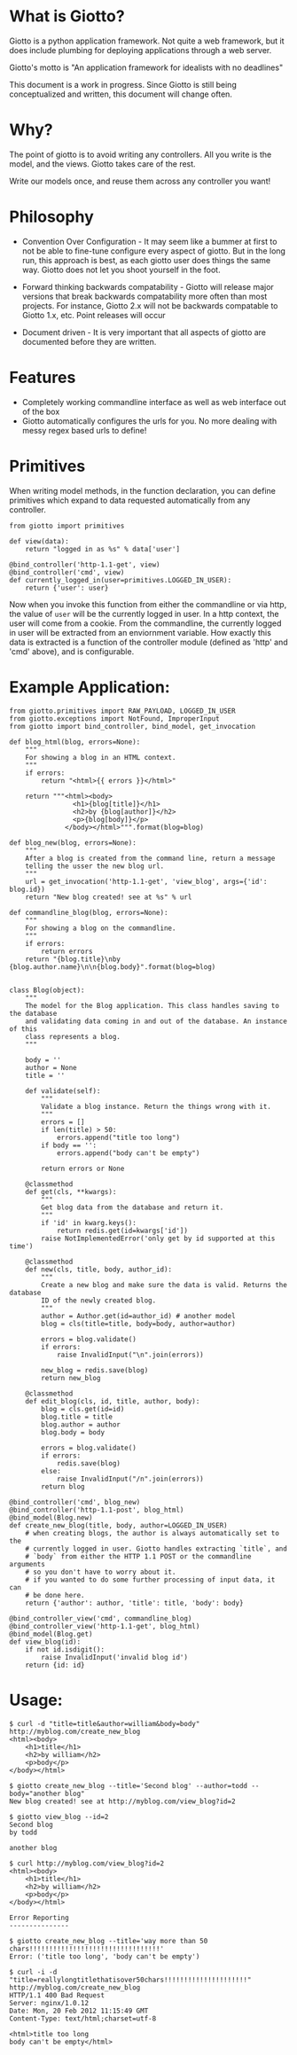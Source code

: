 What is Giotto?
===============

Giotto is a python application framework. Not quite a web framework, but it does
include plumbing for deploying applications through a web server.

Giotto's motto is "An application framework for idealists with no deadlines"

This document is a work in progress. Since Giotto is still being conceptualized
and written, this document will change often.

Why?
====

The point of giotto is to avoid writing any controllers. All you write is the
model, and the views. Giotto takes care of the rest.

Write our models once, and reuse them across any controller you want!

Philosophy
==========

* Convention Over Configuration - It may seem like a bummer at first to not be
able to fine-tune configure every aspect of giotto. But in the long run, this
approach is best, as each giotto user does things the same way. Giotto does not
let you shoot yourself in the foot.

* Forward thinking backwards compatability - Giotto will release major versions
that break backwards compatability more often than most projects. For instance,
Giotto 2.x will not be backwards compatable to Giotto 1.x, etc. Point releases will
occur

* Document driven - It is very important that all aspects of giotto are documented
before they are written.

Features
========

* Completely working commandline interface as well as web interface out of the box
* Giotto automatically configures the urls for you. No more dealing with messy regex
based urls to define!

Primitives
==========

When writing model methods, in the function declaration, you can define primitives
which expand to data requested automatically from any controller.

    from giotto import primitives

    def view(data):
        return "logged in as %s" % data['user']

    @bind_controller('http-1.1-get', view)
    @bind_controller('cmd', view)
    def currently_logged_in(user=primitives.LOGGED_IN_USER):
        return {'user': user}

Now when you invoke this function from either the commandline or via http, the
value of `user` will be the currently logged in user. In a http context, the user
will come from a cookie. From the commandline, the currently logged in user will
be extracted from an enviornment variable. How exactly this data is extracted is
a function of the controller module (defined as 'http' and 'cmd' above), and is
configurable.

Example Application:
====================

    from giotto.primitives import RAW_PAYLOAD, LOGGED_IN_USER
    from giotto.exceptions import NotFound, ImproperInput
    from giotto import bind_controller, bind_model, get_invocation

    def blog_html(blog, errors=None):
        """
        For showing a blog in an HTML context.
        """
        if errors:
            return "<html>{{ errors }}</html>"

        return """<html><body>
                    <h1>{blog[title]}</h1>
                    <h2>by {blog[author]}</h2>
                    <p>{blog[body]}</p>
                  </body></html>""".format(blog=blog)

    def blog_new(blog, errors=None):
        """
        After a blog is created from the command line, return a message
        telling the usser the new blog url.
        """
        url = get_invocation('http-1.1-get', 'view_blog', args={'id': blog.id})
        return "New blog created! see at %s" % url

    def commandline_blog(blog, errors=None):
        """
        For showing a blog on the commandline.
        """
        if errors:
            return errors
        return "{blog.title}\nby {blog.author.name}\n\n{blog.body}".format(blog=blog)


    class Blog(object):
        """
        The model for the Blog application. This class handles saving to the database
        and validating data coming in and out of the database. An instance of this
        class represents a blog.
        """

        body = ''
        author = None
        title = ''

        def validate(self):
            """
            Validate a blog instance. Return the things wrong with it.
            """
            errors = []
            if len(title) > 50:
                errors.append("title too long")
            if body == '':
                errors.append("body can't be empty")

            return errors or None

        @classmethod
        def get(cls, **kwargs):
            """
            Get blog data from the database and return it.
            """
            if 'id' in kwarg.keys():
                return redis.get(id=kwargs['id'])
            raise NotImplementedError('only get by id supported at this time')

        @classmethod
        def new(cls, title, body, author_id):
            """
            Create a new blog and make sure the data is valid. Returns the database
            ID of the newly created blog.
            """
            author = Author.get(id=author_id) # another model
            blog = cls(title=title, body=body, author=author)
            
            errors = blog.validate()
            if errors:
                raise InvalidInput("\n".join(errors))
            
            new_blog = redis.save(blog)
            return new_blog

        @classmethod
        def edit_blog(cls, id, title, author, body):
            blog = cls.get(id=id)
            blog.title = title
            blog.author = author
            blog.body = body

            errors = blog.validate()
            if errors:
                redis.save(blog)
            else:
                raise InvalidInput("/n".join(errors))
            return blog

    @bind_controller('cmd', blog_new)
    @bind_controller('http-1.1-post', blog_html)
    @bind_model(Blog.new)
    def create_new_blog(title, body, author=LOGGED_IN_USER)
        # when creating blogs, the author is always automatically set to the
        # currently logged in user. Giotto handles extracting `title`, and
        # `body` from either the HTTP 1.1 POST or the commandline arguments
        # so you don't have to worry about it.
        # if you wanted to do some further processing of input data, it can
        # be done here.
        return {'author': author, 'title': title, 'body': body}

    @bind_controller_view('cmd', commandline_blog)
    @bind_controller_view('http-1.1-get', blog_html)
    @bind_model(Blog.get)
    def view_blog(id):
        if not id.isdigit():
            raise InvalidInput('invalid blog id')
        return {id: id}

Usage:
======

    $ curl -d "title=title&author=william&body=body" http://myblog.com/create_new_blog
    <html><body>
        <h1>title</h1>
        <h2>by william</h2>
        <p>body</p>
    </body></html>   

    $ giotto create_new_blog --title='Second blog' --author=todd --body="another blog"
    New blog created! see at http://myblog.com/view_blog?id=2

    $ giotto view_blog --id=2
    Second blog
    by todd

    another blog

    $ curl http://myblog.com/view_blog?id=2
    <html><body>
        <h1>title</h1>
        <h2>by william</h2>
        <p>body</p>
    </body></html>    

    Error Reporting
    ---------------

    $ giotto create_new_blog --title='way more than 50 chars!!!!!!!!!!!!!!!!!!!!!!!!!!!!!!!!!'
    Error: ('title too long', 'body can't be empty')

    $ curl -i -d "title=reallylongtitlethatisover50chars!!!!!!!!!!!!!!!!!!!!!" http://myblog.com/create_new_blog
    HTTP/1.1 400 Bad Request
    Server: nginx/1.0.12
    Date: Mon, 20 Feb 2012 11:15:49 GMT
    Content-Type: text/html;charset=utf-8

    <html>title too long
    body can't be empty</html>
